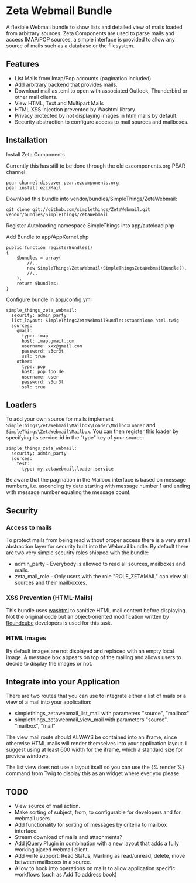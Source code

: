 # Zeta Webmail Bundle

A flexible Webmail bundle to show lists and detailed view of mails loaded from arbitrary sources.
Zeta Components are used to parse mails and access IMAP/POP sources, a simple interface is provided
to allow any source of mails such as a database or the filesystem.

## Features

* List Mails from Imap/Pop accounts (pagination included)
* Add arbitrary backend that provides mails.
* Download mail as .eml to open with associated Outlook, Thunderbird or other mail clients.
* View HTML, Text and Multipart Mails
* HTML XSS Injection prevented by Washtml library
* Privacy protected by not displaying images in html mails by default.
* Security abstraction to configure access to mail sources and mailboxes.

## Installation

Install Zeta Components

Currently this has still to be done through the old ezcomponents.org PEAR channel:

    pear channel-discover pear.ezcomponents.org
    pear install ezc/Mail

Download this bundle into vendor/bundles/SimpleThings/ZetaWebmail:

    git clone git://github.com/simplethings/ZetaWebmail.git vendor/bundles/SimpleThings/ZetaWebmail

Register Autoloading namespace SimpleThings into app/autoload.php

Add Bundle to app/AppKernel.php

    public function registerBundles()
    {
        $bundles = array(
            //..
            new SimpleThings\ZetaWebmail\SimpleThingsZetaWebmailBundle(),
            //..
        );
        return $bundles;
    }

Configure bundle in app/config.yml

    simple_things_zeta_webmail:
      security: admin_party
      list_layout: SimpleThingsZetaWebmailBundle::standalone.html.twig
      sources:
        gmail:
          type: imap
          host: imap.gmail.com
          username: xxx@gmail.com
          password: s3cr3t
          ssl: true
        other:
          type: pop
          host: pop.foo.de
          username: user
          password: s3cr3t
          ssl: true

## Loaders

To add your own source for mails implement `SimpleThings\ZetaWebmail\Mailbox\Loader\MailboxLoader` and
`SimpleThings\ZetaWebmail\Mailbox`. You can then register this loader by specifying its service-id
in the "type" key of your source:

    simple_things_zeta_webmail:
      security: admin_party
      sources:
        test:
          type: my.zetawebmail.loader.service

Be aware that the pagination in the Mailbox interface is based on message numbers, i.e. ascending
by date starting with message number 1 and ending with message number equaling the message count.

## Security

### Access to mails

To protect mails from being read without proper access there is a very small abstraction layer for security
built into the Webmail bundle. By default there are two very simple security roles shipped with the bundle:

* admin_party - Everybody is allowed to read all sources, mailboxes and mails.
* zeta_mail_role - Only users with the role "ROLE_ZETAMAIL" can view all sources and their mailboxxes.

### XSS Prevention (HTML-Mails)

This bundle uses [washtml](http://ubixis.com/washtml/) to sanitize HTML mail content before displaying.
Not the original code but an object-oriented modification written by [Roundcube](http://www.roundcube.net) developers
is used for this task.

### HTML Images

By default images are not displayed and replaced with an empty local image. A message box appears
on top of the mailing and allows users to decide to display the images or not.

## Integrate into your Application

There are two routes that you can use to integrate either a list of mails or a view of a mail into
your application:

* simplethings_zetawebmail_list_mail with parameters "source", "mailbox"
* simplethings_zetawebmail_view_mail with parameters "source", "mailbox", "mail"

The view mail route should ALWAYS be contained into an iframe, since otherwise HTML mails will render themselves
into your application layout. I suggest using at least 600 width for the iframe, which a standard size
for preview windows.

The list view does not use a layout itself so you can use the {% render %} command from Twig to
display this as an widget where ever you please.

## TODO

* View source of mail action.
* Make sorting of subject, from, to configurable for developers and for webmail users.
* Add functionality for sorting of messages by criteria to mailbox interface.
* Stream download of mails and attachments?
* Add jQuery Plugin in combination with a new layout that adds a fully working ajaxed webmail client.
* Add write support: Read Status, Marking as read/unread, delete, move between mailboxes in a source.
* Allow to hook into operations on mails to allow application specific workflows (such as Add To address book)